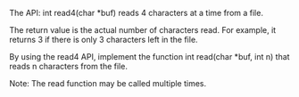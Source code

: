 
The API: int read4(char *buf) reads 4 characters at a time from a file.



The return value is the actual number of characters read. For example, it returns 3 if there is only 3 characters left in the file.



By using the read4 API, implement the function int read(char *buf, int n) that reads n characters from the file.



Note:
The read function may be called multiple times.
